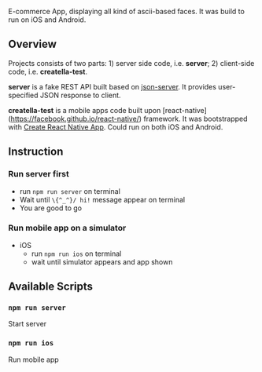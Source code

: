 E-commerce App, displaying all kind of ascii-based faces. It was build to run on iOS and Android.

## Overview

Projects consists of two parts: 1) server side code, i.e. **server**; 2) client-side code, i.e. **creatella-test**.

**server** is a fake REST API built based on [json-server](https://github.com/typicode/json-server). It provides user-specified JSON response to client.

**creatella-test** is a mobile apps code built upon [react-native] (https://facebook.github.io/react-native/) framework. It was bootstrapped with [Create React Native App](https://github.com/react-community/create-react-native-app). Could run on both iOS and Android.

## Instruction

### Run server first

  * run ```npm run server``` on terminal
  * Wait until ```\{^_^}/ hi!``` message appear on terminal
  * You are good to go

### Run mobile app on a simulator

  * iOS
    * run ```npm run ios``` on terminal
    * wait until simulator appears and app shown

## Available Scripts

### `npm run server`
Start server

### `npm run ios`
Run mobile app
